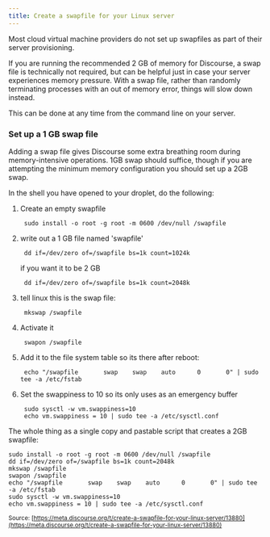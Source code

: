 ```yaml
---
title: Create a swapfile for your Linux server
---
```


Most cloud virtual machine providers do not set up swapfiles as part of their server provisioning.

If you are running the recommended 2 GB of memory for Discourse, a swap file is technically not required, but can be helpful just in case your server experiences memory pressure. With a swap file, rather than randomly terminating processes with an out of memory error, things will slow down instead.

This can be done at any time from the command line on your server.

### Set up a 1 GB swap file

Adding a swap file gives Discourse some extra breathing room during memory-intensive operations. 1GB swap should suffice, though if you are attempting the minimum memory configuration you should set up a 2GB swap.

In the shell you have opened to your droplet, do the following:

1. Create an empty swapfile

        sudo install -o root -g root -m 0600 /dev/null /swapfile

1. write out a 1 GB file named 'swapfile'

        dd if=/dev/zero of=/swapfile bs=1k count=1024k

    if you want it to be 2 GB

        dd if=/dev/zero of=/swapfile bs=1k count=2048k

1. tell linux this is the swap file:

        mkswap /swapfile

1. Activate it

        swapon /swapfile

1. Add it to the file system table so its there after reboot:

        echo "/swapfile       swap    swap    auto      0       0" | sudo tee -a /etc/fstab

1. Set the swappiness to 10 so its only uses as an emergency buffer

        sudo sysctl -w vm.swappiness=10
        echo vm.swappiness = 10 | sudo tee -a /etc/sysctl.conf

The whole thing as a single copy and pastable script that creates a 2GB swapfile:

    sudo install -o root -g root -m 0600 /dev/null /swapfile
    dd if=/dev/zero of=/swapfile bs=1k count=2048k
    mkswap /swapfile
    swapon /swapfile
    echo "/swapfile       swap    swap    auto      0       0" | sudo tee -a /etc/fstab
    sudo sysctl -w vm.swappiness=10
    echo vm.swappiness = 10 | sudo tee -a /etc/sysctl.conf


  [1]: https://github.com/discourse/discourse/blob/master/docs/INSTALL-digital-ocean.md#access-your-droplet

<small class="documentation-source">Source: [https://meta.discourse.org/t/create-a-swapfile-for-your-linux-server/13880](https://meta.discourse.org/t/create-a-swapfile-for-your-linux-server/13880)</small>
